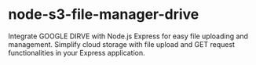 # node-s3-file-manager-drive
Integrate GOOGLE DIRVE with Node.js Express for easy file uploading and management. Simplify cloud storage with file upload and GET request functionalities in your Express application.
